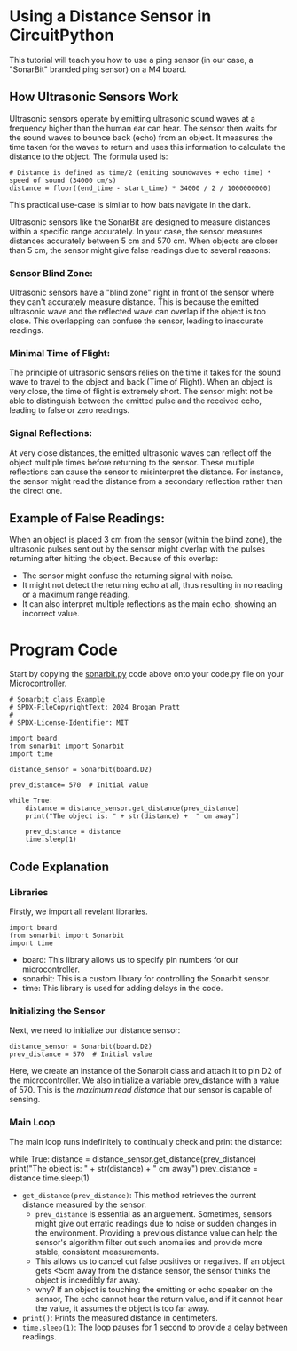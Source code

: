 # Using a Distance Sensor in CircuitPython

This tutorial will teach you how to use a ping sensor (in our case, a "SonarBit" branded ping sensor) on a M4 board. 

## How Ultrasonic Sensors Work

Ultrasonic sensors operate by emitting ultrasonic sound waves at a frequency higher than the human ear can hear. The sensor then waits for the sound waves to bounce back (echo) from an object. It measures the time taken for the waves to return and uses this information to calculate the distance to the object. The formula used is:

```
# Distance is defined as time/2 (emiting soundwaves + echo time) * speed of sound (34000 cm/s)
distance = floor((end_time - start_time) * 34000 / 2 / 1000000000)
```

This practical use-case is similar to how bats navigate in the dark.

Ultrasonic sensors like the SonarBit are designed to measure distances within a specific range accurately. In your case, the sensor measures distances accurately between 5 cm and 570 cm. When objects are closer than 5 cm, the sensor might give false readings due to several reasons:

### Sensor Blind Zone:
Ultrasonic sensors have a "blind zone" right in front of the sensor where they can't accurately measure distance. This is because the emitted ultrasonic wave and the reflected wave can overlap if the object is too close. This overlapping can confuse the sensor, leading to inaccurate readings.

### Minimal Time of Flight:
The principle of ultrasonic sensors relies on the time it takes for the sound wave to travel to the object and back (Time of Flight). When an object is very close, the time of flight is extremely short. The sensor might not be able to distinguish between the emitted pulse and the received echo, leading to false or zero readings.

### Signal Reflections:
At very close distances, the emitted ultrasonic waves can reflect off the object multiple times before returning to the sensor. These multiple reflections can cause the sensor to misinterpret the distance. For instance, the sensor might read the distance from a secondary reflection rather than the direct one.

## Example of False Readings:

When an object is placed 3 cm from the sensor (within the blind zone), the ultrasonic pulses sent out by the sensor might overlap with the pulses returning after hitting the object. Because of this overlap:

* The sensor might confuse the returning signal with noise.
* It might not detect the returning echo at all, thus resulting in no reading or a maximum range reading.
* It can also interpret multiple reflections as the main echo, showing an incorrect value.

# Program Code
Start by copying the [sonarbit.py](sonarbit_example.py) code above onto your code.py file on your Microcontroller. 

```
# Sonarbit_class Example
# SPDX-FileCopyrightText: 2024 Brogan Pratt
#
# SPDX-License-Identifier: MIT

import board
from sonarbit import Sonarbit
import time

distance_sensor = Sonarbit(board.D2)

prev_distance= 570  # Initial value

while True:
    distance = distance_sensor.get_distance(prev_distance)
    print("The object is: " + str(distance) +  " cm away")

    prev_distance = distance
    time.sleep(1)

```

## Code Explanation


### Libraries
Firstly, we import all revelant libraries. 

```
import board
from sonarbit import Sonarbit
import time
```

* board: This library allows us to specify pin numbers for our microcontroller.
* sonarbit: This is a custom library for controlling the Sonarbit sensor.
* time: This library is used for adding delays in the code.

### Initializing the Sensor

Next, we need to initialize our distance sensor:
```
distance_sensor = Sonarbit(board.D2)
prev_distance = 570  # Initial value
```
Here, we create an instance of the Sonarbit class and attach it to pin D2 of the microcontroller. We also initialize a variable prev_distance with a value of 570. This is the *maximum read distance* that our sensor is capable of sensing. 

### Main Loop

The main loop runs indefinitely to continually check and print the distance:

while True:
    distance = distance_sensor.get_distance(prev_distance)
    print("The object is: " + str(distance) + " cm away")
    prev_distance = distance
    time.sleep(1)

* `get_distance(prev_distance)`: This method retrieves the current distance measured by the sensor. 
    * `prev_distance` is essential as an arguement. Sometimes, sensors might give out erratic readings due to noise or sudden changes in the environment. Providing a previous distance value can help the sensor's algorithm filter out such anomalies and provide more stable, consistent measurements.
    * This allows us to cancel out false positives or negatives. If an object gets <5cm away from the distance sensor, the sensor thinks the object is incredibly far away. 
    * why? If an object is touching the emitting or echo speaker on the sensor, The echo cannot hear the return value, and if it cannot hear the value, it assumes the object is too far away. 
* `print()`: Prints the measured distance in centimeters.
* `time.sleep(1)`: The loop pauses for 1 second to provide a delay between readings.

